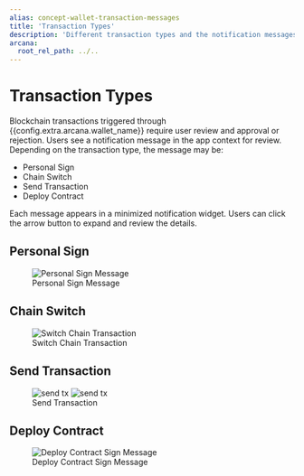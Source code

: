 ```yaml
---
alias: concept-wallet-transaction-messages
title: 'Transaction Types'
description: 'Different transaction types and the notification messages triggered for each blockchain transaction type.'
arcana:
  root_rel_path: ../..
---
```


# Transaction Types

Blockchain transactions triggered through {{config.extra.arcana.wallet_name}} require user review and approval or rejection. Users see a notification message in the app context for review. Depending on the transaction type, the message may be:

* Personal Sign
* Chain Switch
* Send Transaction
* Deploy Contract

Each message appears in a minimized notification widget. Users can click the arrow button to expand and review the details.

## Personal Sign

<figure markdown="span">
  <img alt="Personal Sign Message" src="{{config.extra.arcana.img_dir}}/an_wallet_signtx_psign.{{config.extra.arcana.img_png}}" class="an-screenshots-noeffects width_35pc"/>
  <figcaption>Personal Sign Message</figcaption>
</figure>

## Chain Switch

<figure markdown="span">
  <img alt="Switch Chain Transaction" src="{{config.extra.arcana.img_dir}}/an_wallet_signtx_swchain.{{config.extra.arcana.img_png}}" class="an-screenshots-noeffects width_35pc"/>
  <figcaption>Switch Chain Transaction</figcaption>
</figure>

## Send Transaction

<figure markdown="span">
  <img alt="send tx" src="{{config.extra.arcana.img_dir}}/an_wallet_signtx_send.{{config.extra.arcana.img_gif}}" class="an-screenshots-noeffects width_35pc"/>
  <img alt="send tx" src="{{config.extra.arcana.img_dir}}/an_wallet_signtx_send_2.{{config.extra.arcana.img_gif}}" class="an-screenshots-noeffects width_35pc"/>
  <figcaption>Send Transaction</figcaption>
</figure>

## Deploy Contract

<figure markdown="span">
  <img alt="Deploy Contract Sign Message" src="{{config.extra.arcana.img_dir}}/an_wallet_signtx_deploy_ctr.{{config.extra.arcana.img_png}}" class="an-screenshots-noeffects width_35pc"/>
  <figcaption>Deploy Contract Sign Message</figcaption>
</figure>
